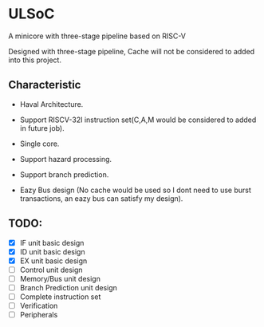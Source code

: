 # ULSoC
A minicore with three-stage pipeline based on RISC-V

Designed with three-stage pipeline,  Cache will not be considered to added into this project.

## Characteristic

+ Haval Architecture.
+ Support RISCV-32I instruction set(C,A,M would be considered to added in future job).

+ Single core.
+ Support hazard processing.
+ Support branch prediction.
+ Eazy Bus design (No cache would be used so I dont need to use burst transactions, an eazy bus can satisfy my design).

## TODO:

- [x] IF unit basic design
- [x] ID unit basic design
- [x] EX unit basic design
- [ ] Control unit design
- [ ] Memory/Bus unit design
- [ ] Branch Prediction unit design
- [ ] Complete instruction set
- [ ] Verification
- [ ] Peripherals
